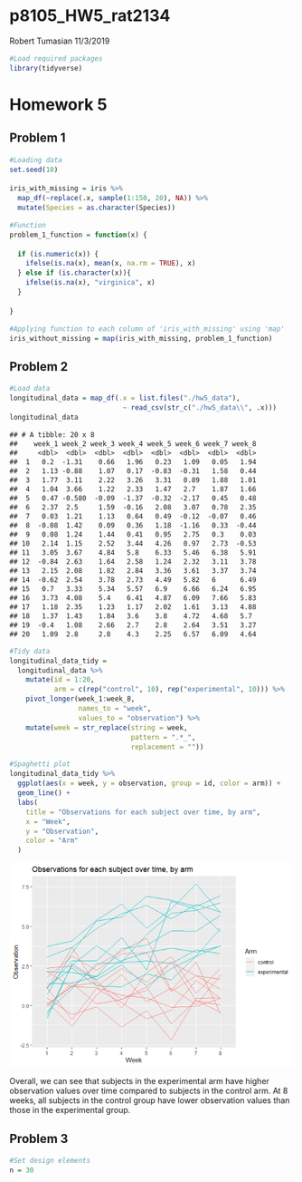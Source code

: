 p8105\_HW5\_rat2134
================
Robert Tumasian
11/3/2019

``` r
#Load required packages
library(tidyverse)
```

# Homework 5

## Problem 1

``` r
#Loading data
set.seed(10)

iris_with_missing = iris %>% 
  map_df(~replace(.x, sample(1:150, 20), NA)) %>%
  mutate(Species = as.character(Species))
```

``` r
#Function
problem_1_function = function(x) {
  
  if (is.numeric(x)) {
    ifelse(is.na(x), mean(x, na.rm = TRUE), x)
  } else if (is.character(x)){
    ifelse(is.na(x), "virginica", x)
  }

}
```

``` r
#Applying function to each column of 'iris_with_missing' using 'map'
iris_without_missing = map(iris_with_missing, problem_1_function)
```

## Problem 2

``` r
#Load data
longitudinal_data = map_df(.x = list.files("./hw5_data"), 
                            ~ read_csv(str_c("./hw5_data\\", .x)))
longitudinal_data
```

    ## # A tibble: 20 x 8
    ##    week_1 week_2 week_3 week_4 week_5 week_6 week_7 week_8
    ##     <dbl>  <dbl>  <dbl>  <dbl>  <dbl>  <dbl>  <dbl>  <dbl>
    ##  1   0.2  -1.31    0.66   1.96   0.23   1.09   0.05   1.94
    ##  2   1.13 -0.88    1.07   0.17  -0.83  -0.31   1.58   0.44
    ##  3   1.77  3.11    2.22   3.26   3.31   0.89   1.88   1.01
    ##  4   1.04  3.66    1.22   2.33   1.47   2.7    1.87   1.66
    ##  5   0.47 -0.580  -0.09  -1.37  -0.32  -2.17   0.45   0.48
    ##  6   2.37  2.5     1.59  -0.16   2.08   3.07   0.78   2.35
    ##  7   0.03  1.21    1.13   0.64   0.49  -0.12  -0.07   0.46
    ##  8  -0.08  1.42    0.09   0.36   1.18  -1.16   0.33  -0.44
    ##  9   0.08  1.24    1.44   0.41   0.95   2.75   0.3    0.03
    ## 10   2.14  1.15    2.52   3.44   4.26   0.97   2.73  -0.53
    ## 11   3.05  3.67    4.84   5.8    6.33   5.46   6.38   5.91
    ## 12  -0.84  2.63    1.64   2.58   1.24   2.32   3.11   3.78
    ## 13   2.15  2.08    1.82   2.84   3.36   3.61   3.37   3.74
    ## 14  -0.62  2.54    3.78   2.73   4.49   5.82   6      6.49
    ## 15   0.7   3.33    5.34   5.57   6.9    6.66   6.24   6.95
    ## 16   3.73  4.08    5.4    6.41   4.87   6.09   7.66   5.83
    ## 17   1.18  2.35    1.23   1.17   2.02   1.61   3.13   4.88
    ## 18   1.37  1.43    1.84   3.6    3.8    4.72   4.68   5.7 
    ## 19  -0.4   1.08    2.66   2.7    2.8    2.64   3.51   3.27
    ## 20   1.09  2.8     2.8    4.3    2.25   6.57   6.09   4.64

``` r
#Tidy data
longitudinal_data_tidy = 
  longitudinal_data %>%
    mutate(id = 1:20,
           arm = c(rep("control", 10), rep("experimental", 10))) %>%
    pivot_longer(week_1:week_8, 
                 names_to = "week", 
                 values_to = "observation") %>%
    mutate(week = str_replace(string = week,
                              pattern = ".*_",
                              replacement = ""))
```

``` r
#Spaghetti plot
longitudinal_data_tidy %>%
  ggplot(aes(x = week, y = observation, group = id, color = arm)) +
  geom_line() +
  labs(
    title = "Observations for each subject over time, by arm",
    x = "Week",
    y = "Observation",
    color = "Arm"
  )
```

![](p8105_HW5_rat2134_files/figure-gfm/unnamed-chunk-7-1.png)<!-- -->

Overall, we can see that subjects in the experimental arm have higher
observation values over time compared to subjects in the control arm. At
8 weeks, all subjects in the control group have lower observation values
than those in the experimental group.

## Problem 3

``` r
#Set design elements
n = 30
```
